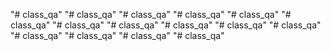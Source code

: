 "# class_qa" 
"# class_qa" 
"# class_qa" 
"# class_qa" 
"# class_qa" 
"# class_qa" 
"# class_qa" 
"# class_qa" 
"# class_qa" 
"# class_qa" 
"# class_qa" 
"# class_qa" 
"# class_qa" 
"# class_qa" 
"# class_qa" 
